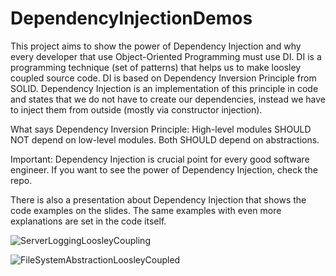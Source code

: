 # DependencyInjectionDemos

This project aims to show the power of Dependency Injection and why every developer that use Object-Oriented Programming must use DI.
DI is a programming technique (set of patterns) that helps us to make loosley coupled source code. DI is based on Dependency Inversion Principle from SOLID.
Dependency Injection is an implementation of this principle in code and states that we do not have to create our dependencies, instead we have to inject them
from outside (mostly via constructor injection). 

What says Dependency Inversion Principle: High-level modules SHOULD NOT depend on low-level modules. Both SHOULD depend on abstractions.

Important: Dependency Injection is crucial point for every good software engineer. If you want to see the power of Dependency Injection, check the repo.

There is also a presentation about Dependency Injection that shows the code examples on the slides. The same examples with even more explanations are set
in the code itself.

![ServerLoggingLoosleyCoupling](https://github.com/velizar92/DependencyInjectionDemos/assets/40525254/2110b72a-44c9-4177-9f65-d06aa4eecdb1)

![FileSystemAbstractionLoosleyCoupled](https://github.com/velizar92/DependencyInjectionDemos/assets/40525254/6015d3a1-3007-4318-9064-9dd42d114c0c)

